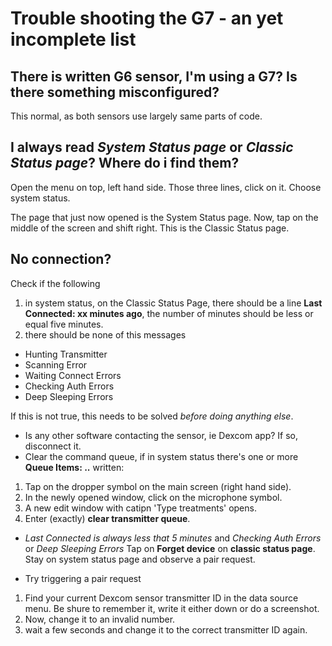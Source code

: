 # Trouble shooting the G7 - an yet incomplete list

## There is written G6 sensor, I'm using a G7? Is there something misconfigured?
This normal, as both sensors use largely same parts of code.

## I always read *System Status page* or *Classic Status page*? Where do i find them?
Open the menu on top, left hand side. Those three lines, click on it.
Choose system status.

The page that just now opened is the System Status page. Now, tap on the middle of the screen and shift right. This is the Classic Status page.

## No connection?
Check if the following

1. in system status, on the Classic Status Page, there should be a line **Last Connected: xx minutes ago**, the number of minutes should be less or equal five minutes.
2. there should be none of this messages
- Hunting Transmitter
- Scanning Error
- Waiting Connect Errors
- Checking Auth Errors
- Deep Sleeping Errors

If this is not true, this needs to be solved *before doing anything else*.
- Is any other software contacting the sensor, ie Dexcom app? If so, disconnect it.
- Clear the command queue, if in system status there's one or more **Queue Items: ..** written:

1. Tap on the dropper symbol on the main screen (right hand side).
2. In the newly opened window, click on the microphone symbol.
3. A new edit window with catipn 'Type treatments' opens.
4. Enter (exactly) **clear transmitter queue**.

- *Last Connected is always less that 5 minutes* and *Checking Auth Errors* or *Deep Sleeping Errors*
Tap on **Forget device** on **classic status page**. Stay on system status page and observe a pair request.

- Try triggering a pair request
1. Find your current Dexcom sensor transmitter ID in the data source menu. Be shure to remember it, write it either down or do a screenshot.
2. Now, change it to an invalid number.
3. wait a few seconds and change it to the correct transmitter ID again.

